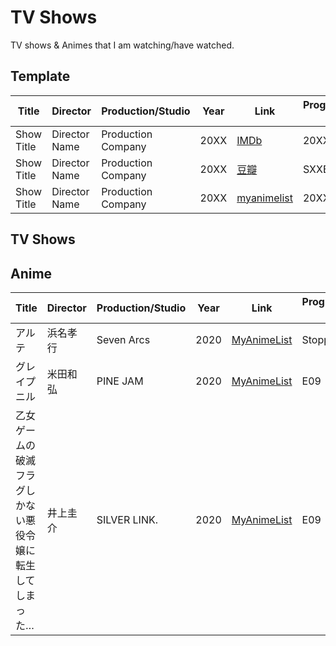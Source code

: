 # TV Shows

TV shows & Animes that I am watching/have watched.

## Template

| Title | Director | Production/Studio | Year | Link | Progress/Finish date | Rating |
|------------|-------------|--------------|------|-------|-------|--------|
| Show Title | Director Name | Production Company | 20XX | [IMDb](#) | 20XX-XX-XX | ★★★☆☆ |
| Show Title | Director Name | Production Company | 20XX | [豆瓣](#) | SXXEXX |  |
| Show Title | Director Name | Production Company | 20XX | [myanimelist](#) | 20XX-XX-XX | ★★★★☆ |

## TV Shows

## Anime

| Title | Director | Production/Studio | Year | Link | Progress/Finish date | Rating |
|------------|-------------|--------------|------|-------|-------|--------|
| アルテ | 浜名孝行 | Seven Arcs | 2020 | [MyAnimeList](https://myanimelist.net/anime/40128/) | Stopped (E03) | ★★☆☆☆ |
| グレイプニル | 米田和弘 | PINE JAM | 2020 | [MyAnimeList](https://myanimelist.net/anime/39463/) | E09 |  |
| 乙女ゲームの破滅フラグしかない悪役令嬢に転生してしまった… | 井上圭介 | SILVER LINK. | 2020 | [MyAnimeList](https://myanimelist.net/anime/38555/) | E09 |  |
